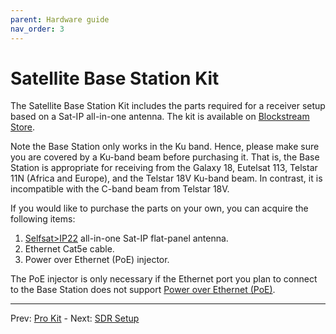 ```yaml
---
parent: Hardware guide
nav_order: 3
---
```


# Satellite Base Station Kit

The Satellite Base Station Kit includes the parts required for a receiver setup based on a Sat-IP all-in-one antenna. The kit is available on [Blockstream Store](https://store.blockstream.com/products/blockstream-satellite-base-station/).

Note the Base Station only works in the Ku band. Hence, please make sure you are covered by a Ku-band beam before purchasing it. That is, the Base Station is appropriate for receiving from the Galaxy 18, Eutelsat 113, Telstar 11N (Africa and Europe), and the Telstar 18V Ku-band beam. In contrast, it is incompatible with the C-band beam from Telstar 18V.

If you would like to purchase the parts on your own, you can acquire the following items:

1. [Selfsat>IP22](https://www.selfsat.com/homeantenna) all-in-one Sat-IP flat-panel antenna.
2. Ethernet Cat5e cable.
3. Power over Ethernet (PoE) injector.

The PoE injector is only necessary if the Ethernet port you plan to connect to the Base Station does not support [Power over Ethernet (PoE)](https://en.wikipedia.org/wiki/Power_over_Ethernet).

---

Prev: [Pro Kit](pro-kit.md) - Next: [SDR Setup](sdr-setup.md)